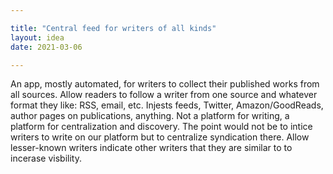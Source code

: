 ```yaml
---

title: "Central feed for writers of all kinds"
layout: idea
date: 2021-03-06

---
```


An app, mostly automated, for writers to collect their published works from all sources. 
Allow readers to follow a writer from one source and whatever format they like: RSS, email, 
etc. Injests feeds, Twitter, Amazon/GoodReads, author pages on publications, anything. Not
a platform for writing, a platform for centralization and discovery. The point would not be 
to intice writers to write on our platform but to centralize syndication there. Allow 
lesser-known writers indicate other writers that they are similar to to incerase visbility.  
